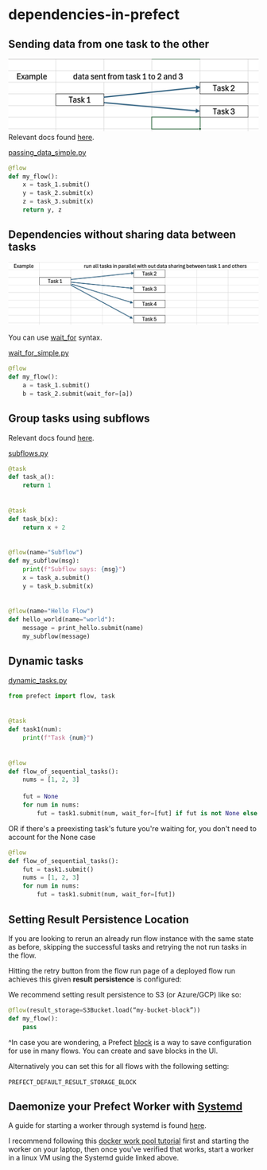 # dependencies-in-prefect


## Sending data from one task to the other
![alt text](images/image.png)
Relevant docs found [here](https://docs.prefect.io/latest/guides/specifying-upstream-dependencies/#determination-methods).

[passing_data_simple.py](example_scripts/passing_data_simple.py)
```python
@flow
def my_flow():
    x = task_1.submit()
    y = task_2.submit(x)
    z = task_3.submit(x)
    return y, z
```


## Dependencies without sharing data between tasks

![alt text](images/image-1.png)

You can use [wait_for](https://docs.prefect.io/latest/guides/specifying-upstream-dependencies/?h=wait_for#manual) syntax.

[wait_for_simple.py](example_scripts/wait_for_simple.py)
```python
@flow
def my_flow():
    a = task_1.submit()
    b = task_2.submit(wait_for=[a])
```


## Group tasks using subflows
Relevant docs found [here](https://docs.prefect.io/latest/concepts/flows/?h=subflows#composing-flows).

[subflows.py](example_scripts/subflows.py)

```python
@task
def task_a():
    return 1


@task
def task_b(x):
    return x + 2


@flow(name="Subflow")
def my_subflow(msg):
    print(f"Subflow says: {msg}")
    x = task_a.submit()
    y = task_b.submit(x)


@flow(name="Hello Flow")
def hello_world(name="world"):
    message = print_hello.submit(name)
    my_subflow(message)
```


## Dynamic tasks

[dynamic_tasks.py](example_scripts/dynamic_tasks.py)
```python
from prefect import flow, task


@task
def task1(num):
    print(f"Task {num}")


@flow
def flow_of_sequential_tasks():
    nums = [1, 2, 3]

    fut = None
    for num in nums:
        fut = task1.submit(num, wait_for=[fut] if fut is not None else [])
```

OR if there's a preexisting task's future you're waiting for, you don't need to account for the None case

```python
@flow
def flow_of_sequential_tasks():
    fut = task1.submit()
    nums = [1, 2, 3]
    for num in nums:
        fut = task1.submit(num, wait_for=[fut])
```

## Setting Result Persistence Location

If you are looking to rerun an already run flow instance with the same state as before, skipping the successful tasks and retrying the not run tasks in the flow. 

Hitting the retry button from the flow run page of a deployed flow run achieves this given **result persistence** is configured: 

We recommend setting result persistence to S3 (or Azure/GCP) like so:

```python
@flow(result_storage=S3Bucket.load(“my-bucket-block”))
def my_flow():
    pass

```
^In case you are wondering, a Prefect [block](https://docs.prefect.io/latest/concepts/blocks/#overview) is a way to save configuration for use in many flows. You can create and save blocks in the UI.

Alternatively you can set this for all flows with the following setting:

`PREFECT_DEFAULT_RESULT_STORAGE_BLOCK`

## Daemonize your Prefect Worker with [Systemd](https://systemd.io/)

A guide for starting a worker through systemd is found [here](https://discourse.prefect.io/t/how-to-run-a-prefect-2-worker-as-a-systemd-service-on-linux/1450).

I recommend following this [docker work pool tutorial](https://docs.prefect.io/latest/tutorial/workers/) first and starting the worker on your laptop, then once you've verified that works, start a worker in a linux VM using the Systemd guide linked above.
